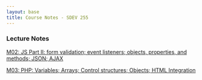 ```yaml
---
layout: base
title: Course Notes - SDEV 255
---
```


### Lecture Notes

[M02: JS Part II: form validation; event listeners; objects, properties, and methods; JSON; AJAX](m02.md)

[M03: PHP: Variables; Arrays; Control structures; Objects; HTML Integration](m03.md)
